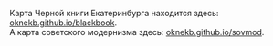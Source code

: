 Карта Черной книги Екатеринбурга находится здесь: [oknekb.github.io/blackbook](https://oknekb.github.io/blackbook).  
А карта советского модернизма здесь: [oknekb.github.io/sovmod](https://oknekb.github.io/sovmod).
